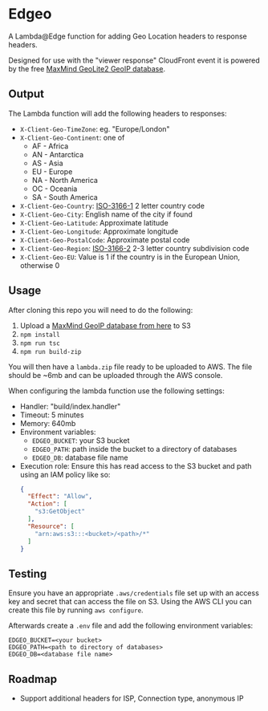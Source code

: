 Edgeo
=====

A Lambda@Edge function for adding Geo Location headers to response headers.

Designed for use with the "viewer response" CloudFront event it is powered by the free [MaxMind GeoLite2 GeoIP database](https://dev.maxmind.com/geoip/geoip2/geolite2/).


## Output

The Lambda function will add the following headers to responses:

- `X-Client-Geo-TimeZone`: eg. "Europe/London"
- `X-Client-Geo-Continent`: one of
  - AF - Africa
  - AN - Antarctica
  - AS - Asia
  - EU - Europe
  - NA - North America
  - OC - Oceania
  - SA - South America
- `X-Client-Geo-Country`: [ISO-3166-1](https://en.wikipedia.org/wiki/ISO_3166-1) 2 letter country code
- `X-Client-Geo-City`: English name of the city if found
- `X-Client-Geo-Latitude`: Approximate latitude
- `X-Client-Geo-Longitude`: Approximate longitude
- `X-Client-Geo-PostalCode`: Approximate postal code
- `X-Client-Geo-Region`: [ISO-3166-2](https://en.wikipedia.org/wiki/ISO_3166-2) 2-3 letter country subdivision code
- `X-Client-Geo-EU`: Value is 1 if the country is in the European Union, otherwise 0

## Usage

After cloning this repo you will need to do the following:

1. Upload a [MaxMind GeoIP database from here](https://dev.maxmind.com/geoip/geoip2/geolite2/) to S3
1. `npm install`
2. `npm run tsc`
3. `npm run build-zip`

You will then have a `lambda.zip` file ready to be uploaded to AWS. The file should be ~6mb and can be uploaded through the AWS console.

When configuring the lambda function use the following settings:

- Handler: "build/index.handler"
- Timeout: 5 minutes
- Memory: 640mb
- Environment variables:
  - `EDGEO_BUCKET`: your S3 bucket
  - `EDGEO_PATH`: path inside the bucket to a directory of databases
  - `EDGEO_DB`: database file name
- Execution role: Ensure this has read access to the S3 bucket and path using an IAM policy like so:
  ```json
  {
    "Effect": "Allow",
    "Action": [
      "s3:GetObject"
    ],
    "Resource": [
      "arn:aws:s3:::<bucket>/<path>/*"
    ]
  }
  ```

## Testing

Ensure you have an appropriate `.aws/credentials` file set up with an access key and secret that can access the file on S3. Using the AWS CLI you can create this file by running `aws configure`.

Afterwards create a `.env` file and add the following environment variables:

```
EDGEO_BUCKET=<your bucket>
EDGEO_PATH=<path to directory of databases>
EDGEO_DB=<database file name>
```

## Roadmap

- Support additional headers for ISP, Connection type, anonymous IP
